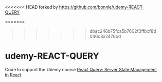 <<<<<<< HEAD
forked by https://github.com/bonnie/udemy-REACT-QUERY

=======
>>>>>>> dbac246b75fca5b7602f3ffbcf8d046c8a2476bd
# udemy-REACT-QUERY

Code to support the Udemy course [React Query: Server State Management in React](https://www.udemy.com/course/learn-react-query/?couponCode=REACT-QUERY-GITHUB)
